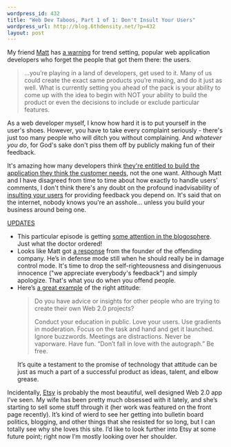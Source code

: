 ```yaml
--- 
wordpress_id: 432
title: "Web Dev Taboos, Part 1 of 1: Don't Insult Your Users"
wordpress_url: http://blog.6thdensity.net/?p=432
layout: post
---
```

<p>My friend <a href="http://mattwalters.net">Matt</a> has <a href="http://blog.mattwalters.net/permalink/14/">a warning</a> for trend setting, popular web application developers who forget the people that got them there: the users.<blockquote>...you’re playing in a land of developers, get used to it. Many of us could create the exact same products you’re making, and do it just as well. What is currently setting you ahead of the pack is your ability to come up with the idea to begin with NOT your ability to build the product or even the decisions to include or exclude particular features.</blockquote>As a web developer myself, I know how hard it is to put yourself in the user's shoes.  However, you have to take every complaint seriously - there's just too many people who will ditch you without complaining.  And <i>whatever you do</i>, for God's sake don't piss them off by publicly making fun of their feedback.</p><p>It's amazing how many developers think <a href="http://www.backpackit.com/forum/viewtopic.php?id=240">they're entitled to build the application they think the customer needs</a>, not the one want.  Although Matt and I have disagreed from time to time about how exactly to handle users' comments, I don't think there's any doubt on the profound inadvisability of <a href="http://37signals.com/svn/archives2/useless_absurd_must_need_appalled_just_infuriating_essential_etc.php">insulting your users</a> for providing feedback you depend on.  It's said that on the internet, nobody knows you're an asshole... unless you build your business around being one.</p><p><u>UPDATES</u><ul><li>This particular episode is getting <a href="http://technorati.com/search/37signals.com%2Fsvn%2Farchives2%2Fuseless_absurd_must_need_appalled_just_infuriating_essential_etc.php">some attention in the blogosphere</a>. Just what the doctor ordered!</li><li>Looks like Matt got <a href="http://blog.mattwalters.net/permalink/14#comment-50">a response</a> from the founder of the offending company. He’s in defense mode still when he should really be in damage control mode. It's time to drop the self-righteousness and disingenuous innocence ("we appreciate everybody's feedback") and simply apologize.  That's what you do when you offend people.</li><li>Here’s <a href="http://web2.0awards.org/web20-interviews/etsy.php">a great example</a> of the right attitude:<blockquote><p>Do you have advice or insights for other people who are trying to create their own Web 2.0 projects?</p><p>Conduct your education in public. Love your users. Use gradients in moderation. Focus on the task and hand and get it launched. Ignore buzzwords. Meetings are distractions. Never be vaporware. Have fun. “Don’t fall in love with the autograph.” Be free.</p></blockquote>It’s quite a testament to the promise of technology that attitude can be just as much a part of a successful product as ideas, talent, and elbow grease.</p></li></ul></p><p>Incidentally, <a href="http://etsy.com">Etsy</a> is probably the most beautiful, well designed Web 2.0 app I’ve seen. My wife has been pretty much obsessed with it lately, and she’s starting to sell some stuff through it (her work was featured on the front page recently). It’s kind of wierd to see her getting into bulletin board politics, blogging, and other things that she resisted for so long, but I can totally see why she loves this site. I’d like to look further into Etsy at some future point; right now I’m mostly looking over her shoulder.</p>
